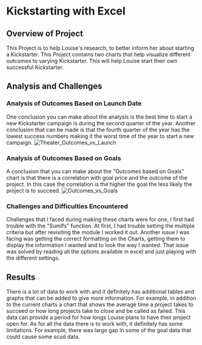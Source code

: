 # Kickstarting with Excel

## Overview of Project
This Project is to help Louise's research, to better inform her about starting a Kickstarter. This Project contains two charts that help visualize different outcomes to varying Kickstarter. This will help Louise start their own successful Kickstarter.

## Analysis and Challenges
### Analysis of Outcomes Based on Launch Date
One conclusion you can make about the analysis is the best time to start a new Kickstarter campaign is during the second quarter of the year. Another conclusion that can be made is that the fourth quarter of the year has the lowest success numbers making it the worst time of the year to start a new campaign.
![Theater_Outcomes_vs_Launch](https://user-images.githubusercontent.com/90880346/137664027-654dce72-6b03-4759-89b9-44093ad3e341.png)


### Analysis of Outcomes Based on Goals
A conclusion that you can make about the "Outcomes based on Goals" chart is that there is a correlation with goal price and the outcome of the project. In this case the correlation is the higher the goal the less likely the project is to succeed. 
![Outcomes_vs_Goals](https://user-images.githubusercontent.com/90880346/137664043-0ba5a092-3c21-4144-9ff7-916d4c8a0452.png)

### Challenges and Difficulties Encountered
Challenges that I faced during making these charts were for one, I first had trouble with the "SumIfs" function. At first, I had trouble setting the multiple criteria but after revisiting the module I worked it out. Another issue I was facing was getting the correct formatting on the Charts, getting them to display the information I wanted and to look the way I wanted. That issue was solved by reading all the options available in excel and just playing with the different settings. 
## Results

There is a lot of data to work with and it definitely has additional tables and graphs that can be added to give more information. For example, in addition to the current charts a chart that shows the average time a project takes to succeed or how long projects take to close and be called as failed. This data can provide a period for how longs Louise plans to have their project open for. As for all the data there is to work with, it definitely has some limitations. For example, there was large gap in some of the goal data that could cause some scud data.
